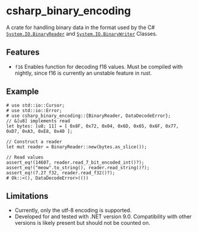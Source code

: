 # csharp_binary_encoding
A crate for handling binary data in the format used by the C# [`System.IO.BinaryReader`] and [`System.IO.BinaryWriter`] Classes.
## Features
- `f16` Enables function for decoding f16 values. Must be compiled with nightly, since f16 is currently an unstable feature in rust.
## Example
```
# use std::io::Cursor;
# use std::io::Error;
# use csharp_binary_encoding::{BinaryReader, DataDecodeError};
// &[u8] implements read
let bytes: [u8; 11] = [ 0x8F, 0x72, 0x04, 0x6D, 0x65, 0x6F, 0x77, 0xD7, 0xA3, 0xE8, 0x40 ];

// Construct a reader
let mut reader = BinaryReader::new(bytes.as_slice());

// Read values
assert_eq!(14607, reader.read_7_bit_encoded_int()?);
assert_eq!("meow".to_string(), reader.read_string()?);
assert_eq!(7.27_f32, reader.read_f32()?);
# Ok::<(), DataDecodeError>(())
```

## Limitations
- Currently, only the utf-8 encoding is supported.
- Developed for and tested with .NET version 9.0. Compatibility with other versions is likely
  present but should not be counted on.

[`System.IO.BinaryWriter`]: <https://learn.microsoft.com/en-us/dotnet/api/system.io.binarywriter>
[`System.IO.BinaryReader`]: <https://learn.microsoft.com/en-us/dotnet/api/system.io.binaryreader>

